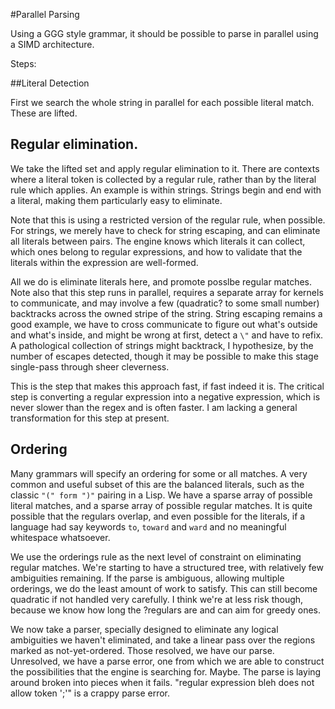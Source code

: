 #Parallel Parsing


Using a GGG style grammar, it should be possible to parse in parallel using a SIMD architecture.

Steps:

##Literal Detection

First we search the whole string in parallel for each possible literal match. These are lifted.

## Regular elimination.

We take the lifted set and apply regular elimination to it. There are contexts where a literal token is collected by a regular rule, rather than by the literal rule which applies. An example is within strings. Strings begin and end with a literal, making them particularly easy to eliminate. 

Note that this is using a restricted version of the regular rule, when possible. For strings, we merely have to check for string escaping, and can eliminate all literals between pairs. The engine knows which literals it can collect, which ones belong to regular expressions, and how to validate that the literals within the expression are well-formed. 

All we do is eliminate literals here, and promote posslbe regular matches.  Note also that this step runs in parallel, requires a separate array for kernels to communicate, and may involve a few (quadratic? to some small number) backtracks across the owned stripe of the string. String escaping remains a good example, we have to cross communicate to figure out what's outside and what's inside, and might be wrong at first, detect a `\"` and have to refix. A pathological collection of strings might backtrack, I hypothesize, by the number of escapes detected, though it may be possible to make this stage single-pass through sheer cleverness. 

This is the step that makes this approach fast, if fast indeed it is. The critical step is converting a regular expression into a negative expression, which is never slower than the regex and is often faster. I am lacking a general transformation for this step at present. 

## Ordering

Many grammars will specify an ordering for some or all matches. A very common and useful subset of this are the balanced literals, such as the classic `"(" form ")"` pairing in a Lisp. We have a sparse array of possible literal matches, and a sparse array of possible regular matches. It is quite possible that the regulars overlap, and even possible for the literals, if a language had say keywords `to`, `toward` and `ward` and no meaningful whitespace whatsoever. 

We use the orderings rule as the next level of constraint on eliminating regular matches. We're starting to have a structured tree, with relatively few ambiguities remaining. If the parse is ambiguous, allowing multiple orderings, we do the least amount of work to satisfy. This can still become quadratic if not handled very carefully. I think we're at less risk though, because we know how long the ?regulars are and can aim for greedy ones. 

We now take a parser, specially designed to eliminate any logical ambiguities we haven't eliminated, and take a linear pass over the regions marked as not-yet-ordered. Those resolved, we have our parse. Unresolved, we have a parse error, one from which we are able to construct the possibilities that the engine is searching for. Maybe. The parse is laying around broken into pieces when it fails. "regular expression bleh does not allow token ';'" is a crappy parse error. 
